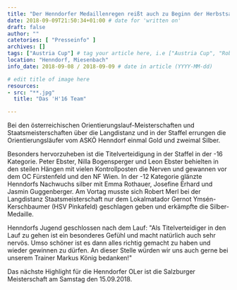 ```yaml
---
title: "Der Henndorfer Medaillenregen reißt auch zu Beginn der Herbstsaison nicht ab"
date: 2018-09-09T21:50:34+01:00 # date for 'written on'
draft: false
author: ""
catetories: [ "Presseinfo" ]
archives: []
tags: ["Austria Cup"] # tag your article here, i.e ["Austria Cup", "Robert Merl"]
location: "Henndorf, Miesenbach"
info_date: 2018-09-08 / 2018-09-09 # date in article (YYYY-MM-dd)

# edit title of image here
resources:
- src: "**.jpg"
  title: "Das 'H'16 Team"

---
```


Bei den österreichischen Orientierungslauf-Meisterschaften und Staatsmeisterschaften über die Langdistanz und in der Staffel errungen die Orientierungsläufer vom ASKÖ Henndorf einmal Gold und zweimal Silber.

<!--more-->

Besonders hervorzuheben ist die Titelverteidigung in der Staffel in der -16 Kategorie. Peter Ebster, Nilla Bogensperger und Leon Ebster behielten in den steilen Hängen mit vielen Kontrollposten die Nerven und gewannen vor dem OC Fürstenfeld und den NF Wien. In der -12 Kategorie glänzte Henndorfs Nachwuchs silber mit Emma Rothauer, Josefine Erhard und Jasmin Guggenberger. Am Vortag musste sich Robert Merl bei der Langdistanz Staatsmeisterschaft nur dem Lokalmatador Gernot Ymsén-Kerschbaumer (HSV Pinkafeld) geschlagen geben und erkämpfte die Silber-Medaille.

Henndorfs Jugend geschlossen nach dem Lauf: "Als Titelverteidiger in den Lauf zu gehen ist ein besonderes Gefühl und macht natürlich auch sehr nervös. Umso schöner ist es dann alles richtig gemacht zu haben und wieder gewinnen zu dürfen. An dieser Stelle würden wir uns auch gerne bei unserem Trainer Markus König bedanken!"

Das nächste Highlight für die Henndorfer OLer ist die Salzburger Meisterschaft am Samstag den 15.09.2018.